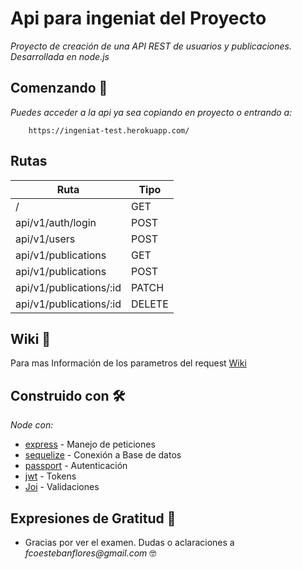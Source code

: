 # Api para ingeniat del Proyecto

_Proyecto de creación de una API REST de usuarios y publicaciones. Desarrollada en node.js_ 

## Comenzando 🚀

_Puedes acceder a la api ya sea copiando en proyecto o entrando a:_

```
    https://ingeniat-test.herokuapp.com/
```
## Rutas 

| Ruta     | Tipo |
| ---      | ---       |
| /  | GET |
| api/v1/auth/login | POST |
| api/v1/users | POST |
| api/v1/publications  | GET  |
| api/v1/publications  | POST  |
| api/v1/publications/:id  | PATCH  |
| api/v1/publications/:id  | DELETE  |


## Wiki 📖

Para mas Información de los parametros del request [Wiki](https://github.com/pyrofefa/ingeniat/wiki)

## Construido con 🛠️

_Node con:_

* [express](https://expressjs.com/) - Manejo de peticiones
* [sequelize](https://sequelize.org/) - Conexión a Base de datos
* [passport](hhttps://www.passportjs.org/) - Autenticación
* [jwt](https://jwt.io/) - Tokens 
* [Joi](https://npmjs.com/package/joi) - Validaciones 


## Expresiones de Gratitud 🎁
* Gracias por ver el examen. Dudas o aclaraciones a _fcoestebanflores@gmail.com_ 🤓


